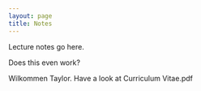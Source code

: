```yaml
---
layout: page
title: Notes
---
```

Lecture notes go here.

Does this even work?

Wilkommen Taylor. Have a look at <href>Curriculum Vitae.pdf</href>
